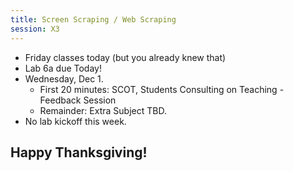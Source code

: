 ```yaml
---
title: Screen Scraping / Web Scraping
session: X3
---
```


* Friday classes today (but you already knew that)
* Lab 6a due Today!
* Wednesday, Dec 1.
    * First 20 minutes: SCOT, Students Consulting on Teaching - Feedback Session
    * Remainder: Extra Subject TBD.
* No lab kickoff this week.

## Happy Thanksgiving!